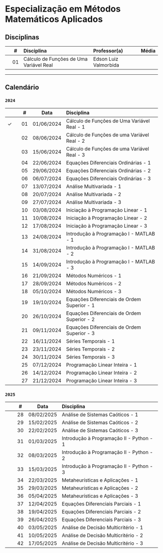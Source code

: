 # Especialização em Métodos Matemáticos Aplicados

## Disciplinas

|  | # | Disciplina | Professor(a) | Média |
|:---:|:---:|:---|:---|:---:|
|  | 01 | Cálculo de Funções de Uma Variável Real | Edson Luiz Valmorbida |  |


-----


## Calendário
### ```2024```


|  |  | # | Data | Disciplina |
|:---:|:---:|:---:|:---:|:---|
| &check; |  | 01 | 01/06/2024 | Cálculo de Funções de Uma Variável Real - 1 |
|  |  | 02 | 08/06/2024 | Cálculo de Funções de uma Variável Real - 2 |
|  |  | 03 | 15/06/2024 | Cálculo de Funções de uma Variável Real - 3 |
|  |  | 04 | 22/06/2024 | Equações Diferenciais Ordinárias - 1 |
|  |  | 05 | 29/06/2024 | Equações Diferenciais Ordinárias - 2 |
|  |  | 06 | 06/07/2024 | Equações Diferenciais Ordinárias - 3 |
|  |  | 07 | 13/07/2024 | Análise Multivariada - 1 |
|  |  | 08 | 20/07/2024 | Análise Multivariada - 2 |
|  |  | 09 | 27/07/2024 | Análise Multivariada - 3 |
|  |  | 10 | 03/08/2024 | Iniciação à Programação Linear - 1 |
|  |  | 11 | 10/08/2024 | Iniciação à Programação Linear - 2 |
|  |  | 12 | 17/08/2024 | Iniciação à Programação Linear - 3 |
|  |  | 13 | 24/08/2024 | Introdução à Programação I - MATLAB - 1 |
|  |  | 14 | 31/08/2024 | Introdução à Programação I - MATLAB - 2 |
|  |  | 15 | 14/09/2024 | Introdução à Programação I - MATLAB - 3 |
|  |  | 16 | 21/09/2024 | Métodos Numéricos - 1 |
|  |  | 17 | 28/09/2024 | Métodos Numéricos - 2 |
|  |  | 18 | 05/10/2024 | Métodos Numéricos - 3 |
|  |  | 19 | 19/10/2024 | Equações Diferenciais de Ordem Superior - 1 |
|  |  | 20 | 26/10/2024 | Equações Diferenciais de Ordem Superior - 2 |
|  |  | 21 | 09/11/2024 | Equações Diferenciais de Ordem Superior - 3 |
|  |  | 22 | 16/11/2024 | Séries Temporais - 1 |
|  |  | 23 | 23/11/2024 | Séries Temporais - 2 |
|  |  | 24 | 30/11/2024 | Séries Temporais - 3 |
|  |  | 25 | 07/12/2024 | Programação Linear Inteira - 1 |
|  |  | 26 | 14/12/2024 | Programação Linear Inteira - 2 |
|  |  | 27 | 21/12/2024 | Programação Linear Inteira - 3 |


### ```2025```


|  |  | # | Data | Disciplina |
|:---:|:---:|:---:|:---:|:---|
|  |  | 28 | 08/02/2025 | Análise de Sistemas Caóticos - 1 |
|  |  | 29 | 15/02/2025 | Análise de Sistemas Caóticos - 2 |
|  |  | 30 | 22/02/2025 | Análise de Sistemas Caóticos - 3 |
|  |  | 31 | 01/03/2025 | Introdução à Programação II - Python - 1 |
|  |  | 32 | 08/03/2025 | Introdução à Programação II - Python - 2 |
|  |  | 33 | 15/03/2025 | Introdução à Programação II - Python - 3 |
|  |  | 34 | 22/03/2025 | Metaheurísticas e Aplicações - 1 |
|  |  | 35 | 29/03/2025 | Metaheurísticas e Aplicações - 2 |
|  |  | 36 | 05/04/2025 | Metaheurísticas e Aplicações - 3 |
|  |  | 37 | 12/04/2025 | Equações Diferenciais Parciais - 1 |
|  |  | 38 | 19/04/2025 | Equações Diferenciais Parciais - 2 |
|  |  | 39 | 26/04/2025 | Equações Diferenciais Parciais - 3 |
|  |  | 40 | 03/05/2025 | Análise de Decisão Multicritério - 1 |
|  |  | 41 | 10/05/2025 | Análise de Decisão Multicritério - 2 |
|  |  | 42 | 17/05/2025 | Análise de Decisão Multicritério - 3 |
